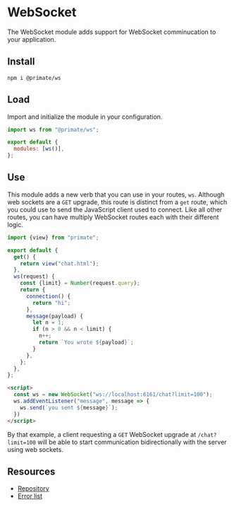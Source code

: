 # WebSocket

The WebSocket module adds support for WebSocket comminucation to your
application.

## Install

`npm i @primate/ws`

## Load

Import and initialize the module in your configuration.

```js caption=primate.config.js
import ws from "@primate/ws";

export default {
  modules: [ws()],
};
```

## Use

This module adds a new verb that you can use in your routes, `ws`. Although
web sockets are a `GET` upgrade, this route is distinct from a `get` route,
which you could use to send the JavaScript client used to connect. Like all
other routes, you can have multiply WebSocket routes each with their different
logic.

```js caption=routes/chat.js | GET+WS /chat 
import {view} from "primate";

export default {
  get() {
    return view("chat.html");
  },
  ws(request) {
    const {limit} = Number(request.query);
    return {
      connection() {
        return "hi";
      },
      message(payload) {
        let n = 1;
        if (n > 0 && n < limit) {
          n++;
          return `You wrote ${payload}`;
        }
      },
    };
  },
};
```

```html caption=components/chat.html | chat client
<script>
  const ws = new WebSocket("ws://localhost:6161/chat?limit=100");
  ws.addEventListener("message", message => {
    ws.send(`you sent ${message}`);
  })
</script>
```

By that example, a client requesting a `GET` WebSocket upgrade at
`/chat?limit=100` will be able to start communication bidirectionally with the
server using web sockets.

## Resources

* [Repository](https://github.com/primatejs/primate/tree/master/packages/ws)
* [Error list](/reference/errors/primate/ws)
